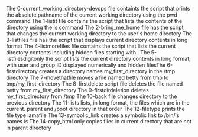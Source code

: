 The 0-current_working_directory-devops file containts the script that prints the absolute pathname of the current working directory using the pwd command
The 1-listit file contains the script that lists the contents of the directory using the ls command
The 2-bring_me_home file has the script that changes the current working directory to the user's home directory
The 3-listfiles file has the script that displays current directory contents in long format
The 4-listmorefiles file contains the script that lists the current directory contents including hidden files starting with .
The 5-listfilesdigitonly the script lists the current directory contents  in long format, with user and group ID displayed numerically and hidden filesThe 6-firstdirectory creates a directory names my_first_directory in the /tmp directory
The 7-movethatfile moves a file named betty from tmp to tmp/my_first_directory
The 8-firstdelete script file deletes the file named betty from my_first_directory
The 9-firstdirdeletion deletes my_first_directory from /tmp
The 10-back file changes directory to the previous directory
The 11-lists lists, in long format, the files which are in the current. parent and /boot directory in that order
The 12-filetype prints the file type iamafile
The 13-symbolic_link creates a symbolic link to /bin/ls names _ls_
The 14-copy_html only copies files in current directory that are not in parent directory
